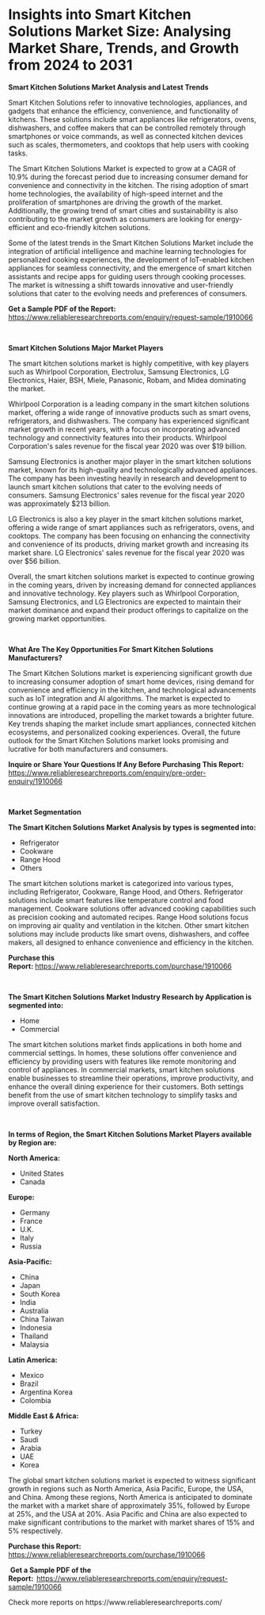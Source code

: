 <p><h1>Insights into Smart Kitchen Solutions Market Size: Analysing Market Share, Trends, and Growth from 2024 to 2031</h1></p><p><strong>Smart Kitchen Solutions Market Analysis and Latest Trends</strong></p>
<p><p>Smart Kitchen Solutions refer to innovative technologies, appliances, and gadgets that enhance the efficiency, convenience, and functionality of kitchens. These solutions include smart appliances like refrigerators, ovens, dishwashers, and coffee makers that can be controlled remotely through smartphones or voice commands, as well as connected kitchen devices such as scales, thermometers, and cooktops that help users with cooking tasks.</p><p>The Smart Kitchen Solutions Market is expected to grow at a CAGR of 10.9% during the forecast period due to increasing consumer demand for convenience and connectivity in the kitchen. The rising adoption of smart home technologies, the availability of high-speed internet and the proliferation of smartphones are driving the growth of the market. Additionally, the growing trend of smart cities and sustainability is also contributing to the market growth as consumers are looking for energy-efficient and eco-friendly kitchen solutions.</p><p>Some of the latest trends in the Smart Kitchen Solutions Market include the integration of artificial intelligence and machine learning technologies for personalized cooking experiences, the development of IoT-enabled kitchen appliances for seamless connectivity, and the emergence of smart kitchen assistants and recipe apps for guiding users through cooking processes. The market is witnessing a shift towards innovative and user-friendly solutions that cater to the evolving needs and preferences of consumers.</p></p>
<p><strong>Get a Sample PDF of the Report:&nbsp;</strong> <a href="https://www.reliableresearchreports.com/enquiry/request-sample/1910066">https://www.reliableresearchreports.com/enquiry/request-sample/1910066</a></p>
<p>&nbsp;</p>
<p><strong>Smart Kitchen Solutions Major Market Players</strong></p>
<p><p>The smart kitchen solutions market is highly competitive, with key players such as Whirlpool Corporation, Electrolux, Samsung Electronics, LG Electronics, Haier, BSH, Miele, Panasonic, Robam, and Midea dominating the market. </p><p>Whirlpool Corporation is a leading company in the smart kitchen solutions market, offering a wide range of innovative products such as smart ovens, refrigerators, and dishwashers. The company has experienced significant market growth in recent years, with a focus on incorporating advanced technology and connectivity features into their products. Whirlpool Corporation's sales revenue for the fiscal year 2020 was over $19 billion.</p><p>Samsung Electronics is another major player in the smart kitchen solutions market, known for its high-quality and technologically advanced appliances. The company has been investing heavily in research and development to launch smart kitchen solutions that cater to the evolving needs of consumers. Samsung Electronics' sales revenue for the fiscal year 2020 was approximately $213 billion.</p><p>LG Electronics is also a key player in the smart kitchen solutions market, offering a wide range of smart appliances such as refrigerators, ovens, and cooktops. The company has been focusing on enhancing the connectivity and convenience of its products, driving market growth and increasing its market share. LG Electronics' sales revenue for the fiscal year 2020 was over $56 billion.</p><p>Overall, the smart kitchen solutions market is expected to continue growing in the coming years, driven by increasing demand for connected appliances and innovative technology. Key players such as Whirlpool Corporation, Samsung Electronics, and LG Electronics are expected to maintain their market dominance and expand their product offerings to capitalize on the growing market opportunities.</p></p>
<p>&nbsp;</p>
<p><strong>What Are The Key Opportunities For Smart Kitchen Solutions Manufacturers?</strong></p>
<p><p>The Smart Kitchen Solutions market is experiencing significant growth due to increasing consumer adoption of smart home devices, rising demand for convenience and efficiency in the kitchen, and technological advancements such as IoT integration and AI algorithms. The market is expected to continue growing at a rapid pace in the coming years as more technological innovations are introduced, propelling the market towards a brighter future. Key trends shaping the market include smart appliances, connected kitchen ecosystems, and personalized cooking experiences. Overall, the future outlook for the Smart Kitchen Solutions market looks promising and lucrative for both manufacturers and consumers.</p></p>
<p><strong>Inquire or Share Your Questions If Any Before Purchasing This Report:</strong> <a href="https://www.reliableresearchreports.com/enquiry/pre-order-enquiry/1910066">https://www.reliableresearchreports.com/enquiry/pre-order-enquiry/1910066</a></p>
<p>&nbsp;</p>
<p><strong>Market Segmentation</strong></p>
<p><strong>The Smart Kitchen Solutions Market Analysis by types is segmented into:</strong></p>
<p><ul><li>Refrigerator</li><li>Cookware</li><li>Range Hood</li><li>Others</li></ul></p>
<p><p>The smart kitchen solutions market is categorized into various types, including Refrigerator, Cookware, Range Hood, and Others. Refrigerator solutions include smart features like temperature control and food management. Cookware solutions offer advanced cooking capabilities such as precision cooking and automated recipes. Range Hood solutions focus on improving air quality and ventilation in the kitchen. Other smart kitchen solutions may include products like smart ovens, dishwashers, and coffee makers, all designed to enhance convenience and efficiency in the kitchen.</p></p>
<p><strong>Purchase this Report:&nbsp;</strong><a href="https://www.reliableresearchreports.com/purchase/1910066">https://www.reliableresearchreports.com/purchase/1910066</a></p>
<p>&nbsp;</p>
<p><strong>The Smart Kitchen Solutions Market Industry Research by Application is segmented into:</strong></p>
<p><ul><li>Home</li><li>Commercial</li></ul></p>
<p><p>The smart kitchen solutions market finds applications in both home and commercial settings. In homes, these solutions offer convenience and efficiency by providing users with features like remote monitoring and control of appliances. In commercial markets, smart kitchen solutions enable businesses to streamline their operations, improve productivity, and enhance the overall dining experience for their customers. Both settings benefit from the use of smart kitchen technology to simplify tasks and improve overall satisfaction.</p></p>
<p>&nbsp;</p>
<p><strong>In terms of Region, the Smart Kitchen Solutions Market Players available by Region are:</strong></p>
<p>
    <p> <strong> North America: </strong>
        <ul>
            <li>United States</li>
            <li>Canada</li>
        </ul>
        </p> 
    <p> <strong> Europe: </strong>
        <ul>
            <li>Germany</li>
            <li>France</li>
            <li>U.K.</li>
            <li>Italy</li>
            <li>Russia</li>
        </ul>
        </p> 
    <p> <strong> Asia-Pacific: </strong>
        <ul>
            <li>China</li>
            <li>Japan</li>
            <li>South Korea</li>
            <li>India</li>
            <li>Australia</li>
            <li>China Taiwan</li>
            <li>Indonesia</li>
            <li>Thailand</li>
            <li>Malaysia</li>
        </ul>
        </p> 
    <p> <strong> Latin America: </strong>
        <ul>
            <li>Mexico</li>
            <li>Brazil</li>
            <li>Argentina Korea</li>
            <li>Colombia</li>
        </ul>
        </p> 
    <p> <strong> Middle East & Africa: </strong>
        <ul>
            <li>Turkey</li>
            <li>Saudi</li>
            <li>Arabia</li>
            <li>UAE</li>
            <li>Korea</li>
        </ul>
    </p>
    </p>
<p><p>The global smart kitchen solutions market is expected to witness significant growth in regions such as North America, Asia Pacific, Europe, the USA, and China. Among these regions, North America is anticipated to dominate the market with a market share of approximately 35%, followed by Europe at 25%, and the USA at 20%. Asia Pacific and China are also expected to make significant contributions to the market with market shares of 15% and 5% respectively.</p></p>
<p><strong>Purchase this Report: </strong><a href="https://www.reliableresearchreports.com/purchase/1910066">https://www.reliableresearchreports.com/purchase/1910066</a></p>
<p>&nbsp;<strong>Get a Sample PDF of the Report:&nbsp;&nbsp;</strong><a href="https://www.reliableresearchreports.com/enquiry/request-sample/1910066">https://www.reliableresearchreports.com/enquiry/request-sample/1910066</a></p>
<p><strong></strong></p>
<p>Check more reports on https://www.reliableresearchreports.com/</p>